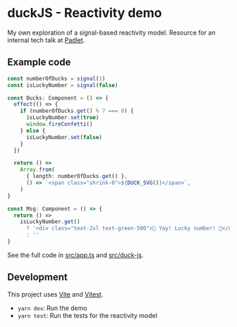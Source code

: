 # duckJS - Reactivity demo

My own exploration of a signal-based reactivity model. Resource for an internal tech talk at [Padlet](https://padlet.com).

## Example code

```ts
const numberOfDucks = signal(1)
const isLuckyNumber = signal(false)

const Ducks: Component = () => {
  effect(() => {
    if (numberOfDucks.get() % 7 === 0) {
      isLuckyNumber.set(true)
      window.fireConfetti()
    } else {
      isLuckyNumber.set(false)
    }
  })

  return () =>
    Array.from(
      { length: numberOfDucks.get() },
      () => `<span class="shrink-0">${DUCK_SVG()}</span>`,
    )
}

const Msg: Component = () => {
  return () =>
    isLuckyNumber.get()
      ? '<div class="text-2xl text-green-500">🎉 Yay! Lucky number! 🎉</div>'
      : ''
}
```

See the full code in [src/app.ts](./src/app.ts) and [src/duck-js](./src/duck-js.ts).

## Development

This project uses [Vite](https://vite.dev/) and [Vitest](https://vitest.dev/).

- `yarn dev`: Run the demo
- `yarn test`: Run the tests for the reactivity model
